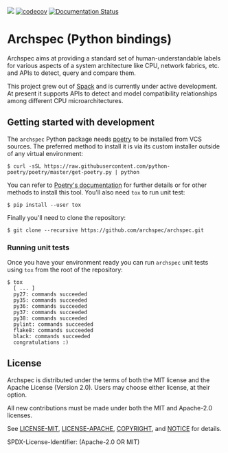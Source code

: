 [![](https://github.com/archspec/archspec/workflows/Unit%20tests/badge.svg)](https://github.com/archspec/archspec/actions)
[![codecov](https://codecov.io/gh/archspec/archspec/branch/master/graph/badge.svg)](https://codecov.io/gh/archspec/archspec)
[![Documentation Status](https://readthedocs.org/projects/archspec/badge/?version=latest)](https://archspec.readthedocs.io/en/latest/?badge=latest)


# Archspec (Python bindings)

Archspec aims at providing a standard set of human-understandable labels for
various aspects of a system architecture  like CPU, network fabrics, etc. and
APIs to detect, query and compare them. 

This project grew out of [Spack](https://spack.io/) and is currently under 
active development. At present it supports APIs to detect and model 
compatibility relationships among different CPU microarchitectures.

## Getting started with development

The `archspec` Python package needs [poetry](https://python-poetry.org/) to
be installed from VCS sources. The preferred method to install it is via 
its custom installer outside of any virtual environment:
```console
$ curl -sSL https://raw.githubusercontent.com/python-poetry/poetry/master/get-poetry.py | python
``` 
You can refer to [Poetry's documentation](https://python-poetry.org/docs/#installation)
for further details or for other methods to install this tool. You'll also need `tox`
to run unit test:
```console
$ pip install --user tox
```
Finally you'll need to clone the repository: 
```console
$ git clone --recursive https://github.com/archspec/archspec.git
```

### Running unit tests
Once you have your environment ready you can run `archspec` unit tests 
using ``tox`` from the root of the repository:
```console
$ tox
  [ ... ]
  py27: commands succeeded
  py35: commands succeeded
  py36: commands succeeded
  py37: commands succeeded
  py38: commands succeeded
  pylint: commands succeeded
  flake8: commands succeeded
  black: commands succeeded
  congratulations :)
``` 

## License


Archspec is distributed under the terms of both the MIT license and the
Apache License (Version 2.0). Users may choose either license, at their
option.

All new contributions must be made under both the MIT and Apache-2.0
licenses.

See [LICENSE-MIT](https://github.com/archspec/archspec/blob/master/LICENSE-MIT),
[LICENSE-APACHE](https://github.com/archspec/archspec/blob/master/LICENSE-APACHE),
[COPYRIGHT](https://github.com/archspec/archspec/blob/master/COPYRIGHT), and
[NOTICE](https://github.com/archspec/archspec/blob/master/NOTICE) for details.

SPDX-License-Identifier: (Apache-2.0 OR MIT)
